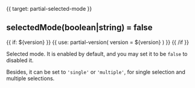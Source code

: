 
{{ target: partial-selected-mode }}

## selectedMode(boolean|string) = false

{{ if: ${version} }}
{{ use: partial-version(
    version = ${version}
) }}
{{ /if }}

Selected mode.  It is enabled by default, and you may set it to be `false` to disabled it.

Besides, it can be set to `'single'` or `'multiple'`, for single selection and multiple selections.

